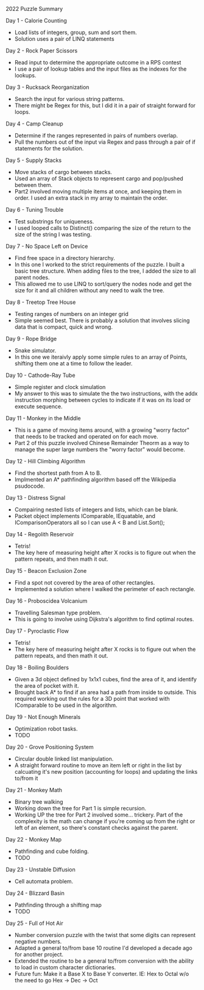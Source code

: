 2022 Puzzle Summary 

Day 1 - Calorie Counting
- Load lists of integers, group, sum and sort them.
- Solution uses a pair of LINQ statements

Day 2 - Rock Paper Scissors
- Read input to determine the appropriate outcome in a RPS contest
- I use a pair of lookup tables and the input files as the indexes for the lookups.

Day 3 - Rucksack Reorganization
- Search the input for various string patterns. 
- There might be Regex for this, but I did it in a pair of straight forward for loops.

Day 4 - Camp Cleanup
- Determine if the ranges represented in pairs of numbers overlap. 
- Pull the numbers out of the input via Regex and pass through a pair of if statements for the solution.

Day 5 - Supply Stacks
- Move stacks of cargo between stacks. 
- Used an array of Stack objects to represent cargo and pop/pushed between them.
- Part2 involved moving multiple items at once, and keeping them in order. I used an extra stack in my array to maintain the order. 

Day 6 - Tuning Trouble
- Test substrings for uniqueness. 
- I used looped calls to Distinct() comparing the size of the return to the size of the string I was testing. 

Day 7 - No Space Left on Device
- Find free space in a directory hierarchy.
- In this one I worked to the strict requirements of the puzzle. I built a basic tree structure. When adding files to the tree, I added the size to all parent nodes.
- This allowed me to use LINQ to sort/query the nodes node and get the size for it and all children without any need to walk the tree. 

Day 8 - Treetop Tree House
- Testing ranges of numbers on an integer grid
- Simple seemed best. There is probably a solution that involves slicing data that is compact, quick and wrong.

Day 9 - Rope Bridge
- Snake simulator.
- In this one we iteraivly apply some simple rules to an array of Points, shifting them one at a time to follow the leader.

Day 10 - Cathode-Ray Tube
- Simple register and clock simulation
- My answer to this was to simulate the the two instructions, with the addx instruction morphing between cycles to indicate if it was on its load or execute sequence. 

Day 11 - Monkey in the Middle
- This is a game of moving items around, with a growing "worry factor" that needs to be tracked and operated on for each move. 
- Part 2 of this puzzle involved Chinese Remainder Theorm as a way to manage the super large numbers the "worry factor" would become.

Day 12 - Hill Climbing Algorithm
- Find the shortest path from A to B. 
- Implmented an A* pathfinding algorithm based off the Wikipedia psudocode. 

Day 13 - Distress Signal
- Compairing nested lists of integers and lists, which can be blank. 
- Packet object implements IComparable, IEquatable, and IComparisonOperators all so I can use A < B and List<Packet>.Sort();

Day 14 - Regolith Reservoir
- Tetris! 
- The key here of measuring height after X rocks is to figure out when the pattern repeats, and then math it out.

Day 15 - Beacon Exclusion Zone
- Find a spot not covered by the area of other rectangles. 
- Implemented a solution where I walked the perimeter of each rectangle.

Day 16 - Proboscidea Volcanium
- Travelling Salesman type problem. 
- This is going to involve using Dijkstra's algorithm to find optimal routes.

Day 17 - Pyroclastic Flow
- Tetris! 
- The key here of measuring height after X rocks is to figure out when the pattern repeats, and then math it out.

Day 18 - Boiling Boulders
- Given a 3d object defined by 1x1x1 cubes, find the area of it, and identify the area of pocket with it. 
- Brought back A* to find if an area had a path from inside to outside. This required working out the rules for a 3D point that worked with IComparable to be used in the algorithm.

Day 19 - Not Enough Minerals
- Optimization robot tasks.
- TODO

Day 20 - Grove Positioning System
- Circular double linked list manipulation.
- A straight forward routine to move an item left or right in the list by calcuating it's new position (accounting for loops) and updating the links to/from it

Day 21 - Monkey Math
- Binary tree walking
- Working down the tree for Part 1 is simple recursion.
- Working UP the tree for Part 2 involved some... trickery. Part of the complexity is the math can change if you're coming up from the right or left of an element, so there's constant checks against the parent. 

Day 22 - Monkey Map
- Pathfinding and cube folding.
- TODO

Day 23 - Unstable Diffusion
- Cell automata problem.

Day 24 - Blizzard Basin
- Pathfinding through a shifting map
- TODO 

Day 25 - Full of Hot Air
- Number conversion puzzle with the twist that some digits can represent negative numbers. 
- Adapted a general to/from base 10 routine I'd developed a decade ago for another project.
- Extended the routine to be a general to/from conversion with the ability to load in custom character dictionaries. 
- Future fun: Make it a Base X to Base Y converter. IE: Hex to Octal w/o the need to go Hex -> Dec -> Oct